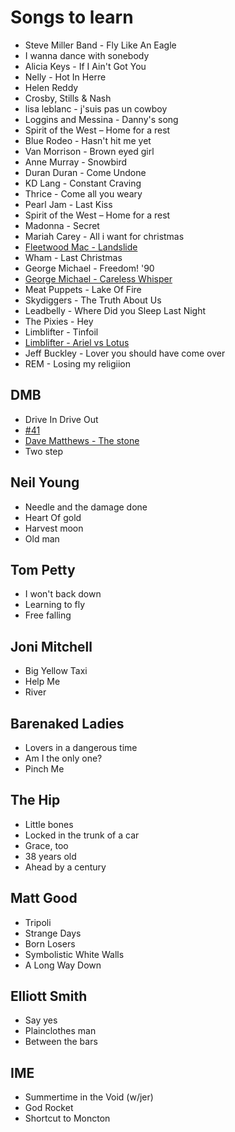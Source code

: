 # Songs to learn

- Steve Miller Band - Fly Like An Eagle
- I wanna dance with sonebody
- Alicia Keys - If I Ain't Got You
- Nelly - Hot In Herre
- Helen Reddy
- Crosby, Stills & Nash
- lisa leblanc - j'suis pas un cowboy
- Loggins and Messina - Danny's song
- Spirit of the West – Home for a rest
- Blue Rodeo - Hasn't hit me yet
- Van Morrison - Brown eyed girl
- Anne Murray - Snowbird
- Duran Duran - Come Undone
- KD Lang - Constant Craving
- Thrice - Come all you weary
- Pearl Jam - Last Kiss
- Spirit of the West – Home for a rest
- Madonna - Secret
- Mariah Carey - All i want for christmas
- [Fleetwood Mac - Landslide](https://www.youtube.com/watch?v=x--yddOolRQ)
- Wham - Last Christmas
- George Michael - Freedom! '90
- [George Michael - Careless Whisper](https://www.youtube.com/watch?v=94-KCPOxd2Y)
- Meat Puppets - Lake Of Fire
- Skydiggers - The Truth About Us
- Leadbelly - Where Did you Sleep Last Night
- The Pixies - Hey
- Limblifter - Tinfoil
- [Limblifter - Ariel vs Lotus](https://www.youtube.com/watch?v=7HIkXCi1NvY)
- Jeff Buckley - Lover you should have come over
- REM - Losing my religiion

## DMB

- Drive In Drive Out
- [#41](https://www.youtube.com/watch?v=rpo6ti84Hf4)
- [Dave Matthews - The stone](https://www.youtube.com/watch?v=dE_8R-3z-4k)
- Two step

## Neil Young

- Needle and the damage done
- Heart Of gold
- Harvest moon
- Old man

## Tom Petty

- I won't back down
- Learning to fly
- Free falling

## Joni Mitchell

- Big Yellow Taxi
- Help Me
- River

## Barenaked Ladies

- Lovers in a dangerous time
- Am I the only one?
- Pinch Me

## The Hip

- Little bones
- Locked in the trunk of a car
- Grace, too
- 38 years old
- Ahead by a century

## Matt Good

- Tripoli
- Strange Days
- Born Losers
- Symbolistic White Walls
- A Long Way Down

## Elliott Smith

- Say yes
- Plainclothes man
- Between the bars

## IME

- Summertime in the Void (w/jer)
- God Rocket
- Shortcut to Moncton
